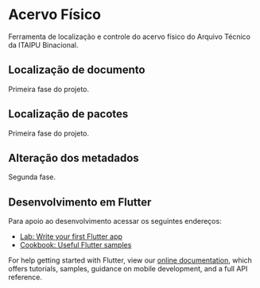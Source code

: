 # Acervo Físico

Ferramenta de localização e controle do acervo físico do Arquivo Técnico da ITAIPU Binacional.

## Localização de documento

Primeira fase do projeto.

## Localização de pacotes

Primeira fase do projeto.

## Alteração dos metadados

Segunda fase.

## Desenvolvimento em Flutter

Para apoio ao desenvolvimento acessar os seguintes endereços:

- [Lab: Write your first Flutter app](https://flutter.dev/docs/get-started/codelab)
- [Cookbook: Useful Flutter samples](https://flutter.dev/docs/cookbook)

For help getting started with Flutter, view our
[online documentation](https://flutter.dev/docs), which offers tutorials,
samples, guidance on mobile development, and a full API reference.
